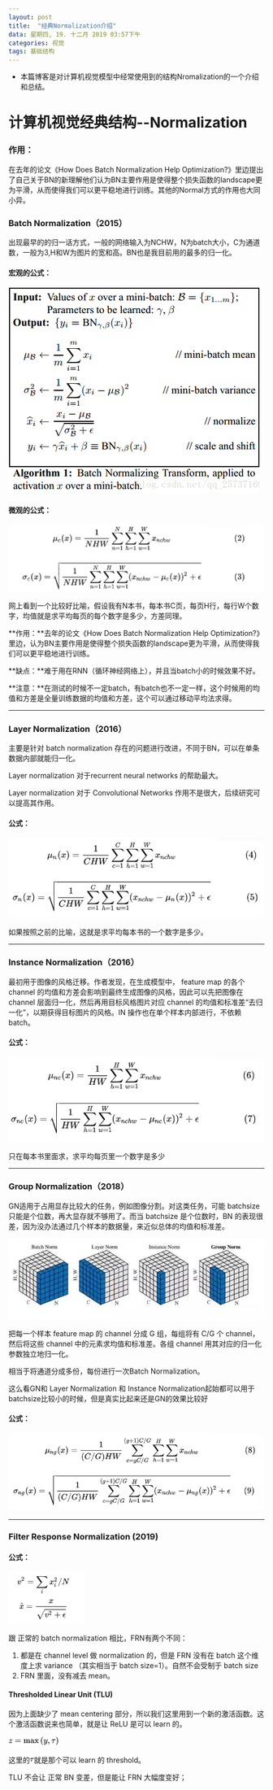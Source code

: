 ```yaml
---
layout: post
title:  "经典Normalization介绍"
data: 星期四, 19. 十二月 2019 03:57下午 
categories: 视觉
tags: 基础结构
---
```

* 本篇博客是对计算机视觉模型中经常使用到的结构Nromalization的一个介绍和总结。

# 计算机视觉经典结构--Normalization
### 作用：
 在去年的论文《How Does Batch Normalization Help Optimization?》里边提出了自己关于BN的新理解他们认为BN主要作用是使得整个损失函数的landscape更为平滑，从而使得我们可以更平稳地进行训练。其他的Normal方式的作用也大同小异。


### Batch Normalization（2015）
出现最早的的归一话方式，一般的网络输入为NCHW，N为batch大小，C为通道数，一般为3,H和W为图片的宽和高。BN也是我目前用的最多的归一化。

#### 宏观的公式：

![](https://github.com/LLLibra/LLLibra.github.io/raw/master/_posts/imgs/20191224-211936.png)

#### 微观的公式：

![](https://github.com/LLLibra/LLLibra.github.io/raw/master/_posts/imgs/20191224-212107.png)

网上看到一个比较好比喻，假设我有N本书，每本书C页，每页H行，每行W个数字，均值就是求平均每页的每个数字是多少，方差同理。

**作用：**去年的论文《How Does Batch Normalization Help Optimization?》里边，认为BN主要作用是使得整个损失函数的landscape更为平滑，从而使得我们可以更平稳地进行训练。

**缺点：**难于用在RNN（循环神经网络上），并且当batch小的时候效果不好。

**注意：**在测试的时候不一定batch，有batch也不一定一样，这个时候用的均值和方差是全量训练数据的均值和方差，这个可以通过移动平均法求得。

--------

### Layer Normalization（2016）
主要是针对 batch normalization 存在的问题进行改进，不同于BN，可以在单条数据内部就能归一化。

Layer normalization 对于recurrent neural networks 的帮助最大。

Layer normalization 对于 Convolutional Networks 作用不是很大，后续研究可以提高其作用。

#### 公式：

![](https://github.com/LLLibra/LLLibra.github.io/raw/master/_posts/imgs/20191224-212906.png)

如果按照之前的比喻，这就是求平均每本书的一个数字是多少。

--------

### Instance Normalization（2016）
最初用于图像的风格迁移。作者发现，在生成模型中， feature map 的各个 channel 的均值和方差会影响到最终生成图像的风格，因此可以先把图像在 channel 层面归一化，然后再用目标风格图片对应 channel 的均值和标准差“去归一化”，以期获得目标图片的风格。IN 操作也在单个样本内部进行，不依赖 batch。


#### 公式：

![](https://github.com/LLLibra/LLLibra.github.io/raw/master/_posts/imgs/20191224-213059.png)

只在每本书里面求，求平均每页里一个数字是多少

--------

### Group Normalization（2018）
GN适用于占用显存比较大的任务，例如图像分割。对这类任务，可能 batchsize 只能是个位数，再大显存就不够用了。而当 batchsize 是个位数时，BN 的表现很差，因为没办法通过几个样本的数据量，来近似总体的均值和标准差。

![](https://github.com/LLLibra/LLLibra.github.io/raw/master/_posts/imgs/20191224-213644.png)

把每一个样本 feature map 的 channel 分成 G 组，每组将有 C/G 个 channel，然后将这些 channel 中的元素求均值和标准差。各组 channel 用其对应的归一化参数独立地归一化。

相当于将通道分成多份，每份进行一次Batch Normalization。

这么看GN和 Layer Normalization 和  Instance Normalization起始都可以用于batchsize比较小的时候，但是真实比起来还是GN的效果比较好

#### 公式：

![](https://github.com/LLLibra/LLLibra.github.io/raw/master/_posts/imgs/20191224-213653.png)

--------

### Filter Response Normalization (2019)

#### 公式：

![](https://github.com/LLLibra/LLLibra.github.io/raw/master/_posts/imgs/20191225-131531.png)

跟 正常的 batch normalization 相比，FRN有两个不同：

1. 都是在 channel level 做 normalization 的，但是 FRN 没有在 batch 这个维度上求 variance （其实相当于 batch size=1）。自然不会受制于 batch size
2. FRN 里面，没有减去 mean。

#### Thresholded Linear Unit (TLU)
因为上面缺少了 mean centering 部分，所以我们这里用到一个新的激活函数。这个激活函数说来也简单，就是让 ReLU 是可以 learn 的。

![](https://github.com/LLLibra/LLLibra.github.io/raw/master/_posts/imgs/20191225-131824.png)

这里的![](https://github.com/LLLibra/LLLibra.github.io/raw/master/_posts/imgs/20191225-131839.png)就是那个可以 learn 的 threshold。

TLU 不会让 正常 BN 变差，但是能让 FRN 大幅度变好；









